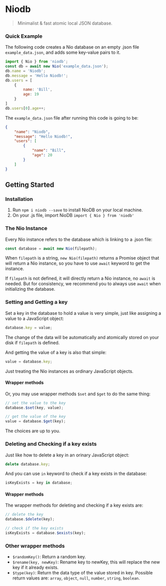 # Niodb
> Minimalist & fast atomic local JSON database.

### Quick Example
The following code creates a Nio database on an empty .json file `example_data.json`, and adds some key-value pairs to it.

```javascript
import { Nio } from 'niodb';
const db = await new Nio('example_data.json');
db.name = 'Niodb';
db.message = 'Hello Niodb!';
db.users = [
    {
        name: 'Bill',
        age: 19
    }
]
db.users[0].age++;
```

The `example_data.json` file after running this code is going to be:

```json
{
    "name": "Niodb",
    "message": "Hello Niodb!",
    "users": [
        {
            "name": "Bill",
            "age": 20
        }
    ]
}
```

## Getting Started
### Installation
1. Run `npm i niodb --save` to install NioDB on your local machine.
2. On your .js file, import NioDB `import { Nio } from 'niodb'`

### The Nio Instance
Every Nio instance refers to the database which is linking to a .json file:

```javascript
const database = await new Nio(filepath);
```

When `filepath` is a string, `new Nio(filepath)` returns a Promise object that will return a Nio instance, so you have to use `await` keyword to get the instance.

If `filepath` is not defined, it will directly return a Nio instance, no `await` is needed. But for consistency, we recommend you to always use `await` when initializing the database.

### Setting and Getting a key
Set a key in the database to hold a value is very simple, just like assigning a value to a JavaScript object:

```javascript
database.key = value;
```

The change of the data will be automatically and atomically stored on your disk if `filepath` is defined.

And getting the value of a key is also that simple:

```javascript
value = database.key;
```

Just treating the Nio instances as ordinary JavaScript objects.

#### Wrapper methods
Or, you may use wrapper methods `$set` and `$get` to do the same thing:

```javascript
// set the value to the key
database.$set(key, value);

// get the value of the key
value = database.$get(key);
```

The choices are up to you.

### Deleting and Checking if a key exists
Just like how to delete a key in an orinary JavaScript object:

```javascript
delete database.key;
```

And you can use `in` keyword to check if a key exists in the database:

```javascript
isKeyExists = key in database;
```

#### Wrapper methods
The wrapper methods for deleting and checking if a key exists are:

```javascript
// delete the key
database.$delete(key);

// check if the key exists
isKeyExists = database.$exists(key);
```

### Other wrapper methods
- `$randomKey()`: Return a random key.
- `$rename(key, newKey)`: Rename key to newKey, this will replace the new key if it already exists.
- `$type(key)`: Return the data type of the value stored in key. Possible return values are: `array`, `object`, `null`, `number`, `string`, `boolean`.

